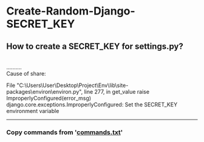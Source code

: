 # Create-Random-Django-SECRET_KEY
<h2>How to create a SECRET_KEY for settings.py?</h2><br>
..........
<br>
Cause of share: 

File "C:\Users\User\Desktop\Project\Env\lib\site-packages\environ\environ.py", line 277, in get_value
    raise ImproperlyConfigured(error_msg)
django.core.exceptions.ImproperlyConfigured: Set the SECRET_KEY environment variable
<hr>
<h3>Copy commands from '<a href="https://github.com/enesislam/Create-Random-Django-SECRET_KEY/blob/main/commands.txt" >commands.txt</a>'</h3>
